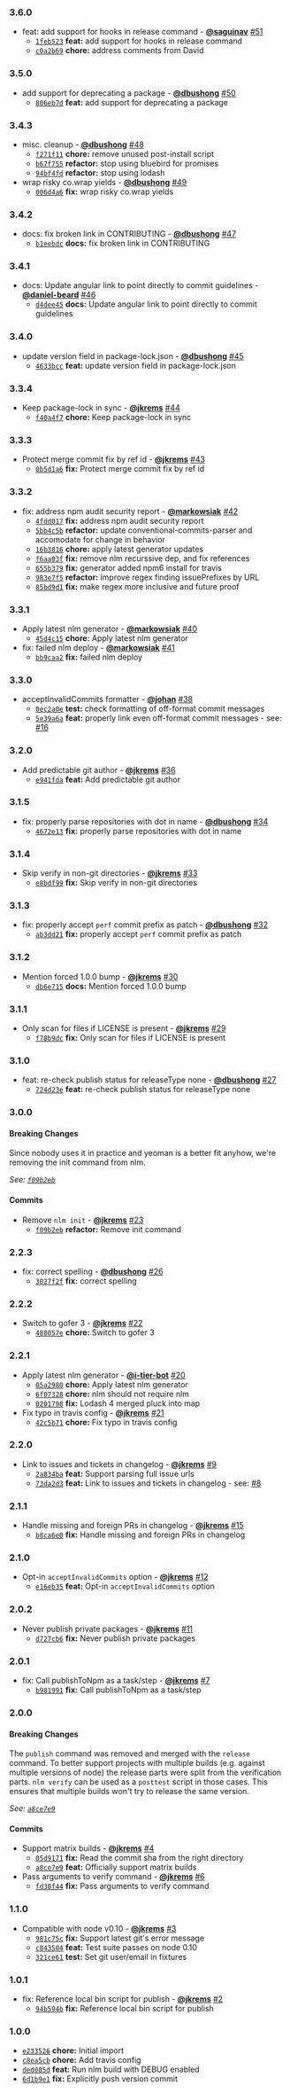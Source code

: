 ### 3.6.0

* feat: add support for hooks in release command - **[@saguinav](https://github.com/saguinav)** [#51](https://github.com/groupon/nlm/pull/51)
  - [`1feb523`](https://github.com/groupon/nlm/commit/1feb5232f4400b74bdd126b401d4da522abd8117) **feat:** add support for hooks in release command
  - [`c0a2b69`](https://github.com/groupon/nlm/commit/c0a2b69e8a2687a73906b94cbd2caafc3dfec0f7) **chore:** address comments from David


### 3.5.0

* add support for deprecating a package - **[@dbushong](https://github.com/dbushong)** [#50](https://github.com/groupon/nlm/pull/50)
  - [`806eb7d`](https://github.com/groupon/nlm/commit/806eb7d10eed2727fffa2dbf6d7f41501c848fb2) **feat:** add support for deprecating a package


### 3.4.3

* misc. cleanup - **[@dbushong](https://github.com/dbushong)** [#48](https://github.com/groupon/nlm/pull/48)
  - [`f271f11`](https://github.com/groupon/nlm/commit/f271f1145b394c68d7a959fc8c53c49475f3175e) **chore:** remove unused post-install script
  - [`b67f755`](https://github.com/groupon/nlm/commit/b67f7550910803b787106dd396aecc2c8cef1d4a) **refactor:** stop using bluebird for promises
  - [`94bf4fd`](https://github.com/groupon/nlm/commit/94bf4fde47378bbd9d842b61a24bce080cd657a1) **refactor:** stop using lodash
* wrap risky co.wrap yields - **[@dbushong](https://github.com/dbushong)** [#49](https://github.com/groupon/nlm/pull/49)
  - [`006d4a6`](https://github.com/groupon/nlm/commit/006d4a6e78030332c453308909d877e7c22b3c7f) **fix:** wrap risky co.wrap yields


### 3.4.2

* docs: fix broken link in CONTRIBUTING - **[@dbushong](https://github.com/dbushong)** [#47](https://github.com/groupon/nlm/pull/47)
  - [`b1eebdc`](https://github.com/groupon/nlm/commit/b1eebdcc7523db39bae36bfb8dd88129df949bc2) **docs:** fix broken link in CONTRIBUTING


### 3.4.1

* docs: Update angular link to point directly to commit guidelines - **[@daniel-beard](https://github.com/daniel-beard)** [#46](https://github.com/groupon/nlm/pull/46)
  - [`d4dee45`](https://github.com/groupon/nlm/commit/d4dee450cb51df99a11ce5649f03e37891370b0e) **docs:** Update angular link to point directly to commit guidelines


### 3.4.0

* update version field in package-lock.json - **[@dbushong](https://github.com/dbushong)** [#45](https://github.com/groupon/nlm/pull/45)
  - [`4633bcc`](https://github.com/groupon/nlm/commit/4633bcc43df3f60b5ea45813af6a33c58db69b4b) **feat:** update version field in package-lock.json


### 3.3.4

* Keep package-lock in sync - **[@jkrems](https://github.com/jkrems)** [#44](https://github.com/groupon/nlm/pull/44)
  - [`f40a4f7`](https://github.com/groupon/nlm/commit/f40a4f78882f7f60426b08385dc980a82c2bf132) **chore:** Keep package-lock in sync


### 3.3.3

* Protect merge commit fix by ref id - **[@jkrems](https://github.com/jkrems)** [#43](https://github.com/groupon/nlm/pull/43)
  - [`0b5d1a6`](https://github.com/groupon/nlm/commit/0b5d1a63c6ff1d0fd6356f3a6c0f586bc44ad00f) **fix:** Protect merge commit fix by ref id


### 3.3.2

* fix: address npm audit security report - **[@markowsiak](https://github.com/markowsiak)** [#42](https://github.com/groupon/nlm/pull/42)
  - [`4fdd017`](https://github.com/groupon/nlm/commit/4fdd0175b10d78cc8fafa5d6a38988f8a1411e03) **fix:** address npm audit security report
  - [`5bb4c5b`](https://github.com/groupon/nlm/commit/5bb4c5b5b746fdf6e441336898b741614a1c92b6) **refactor:** update conventional-commits-parser and accomodate for change in behavior
  - [`16b3816`](https://github.com/groupon/nlm/commit/16b381641ad99920d2ccc1dfa926fa417d3826c9) **chore:** apply latest generator updates
  - [`f6aa03f`](https://github.com/groupon/nlm/commit/f6aa03fed0d55510d26c8e7cef528fe1279cb038) **fix:** remove nlm recurssive dep, and fix references
  - [`655b379`](https://github.com/groupon/nlm/commit/655b3797557cde63c7376e2c2ba1107ebfd52c67) **fix:** generator added npm6 install for travis
  - [`983e7f5`](https://github.com/groupon/nlm/commit/983e7f5b1baa607c837d31dcdb44ccbfbfdaa320) **refactor:** improve regex finding issuePrefixes by URL
  - [`85bd9d1`](https://github.com/groupon/nlm/commit/85bd9d14d510b835c302f4cf2951cd7e094a5fc2) **fix:** make regex more inclusive and future proof


### 3.3.1

* Apply latest nlm generator - **[@markowsiak](https://github.com/markowsiak)** [#40](https://github.com/groupon/nlm/pull/40)
  - [`45d4c15`](https://github.com/groupon/nlm/commit/45d4c15b796d9a8171b5a84aa112b76ab76cd6a6) **chore:** Apply latest nlm generator
* fix: failed nlm deploy - **[@markowsiak](https://github.com/markowsiak)** [#41](https://github.com/groupon/nlm/pull/41)
  - [`bb9caa2`](https://github.com/groupon/nlm/commit/bb9caa294eb156e5946361e139c37deb31a54df5) **fix:** failed nlm deploy


### 3.3.0

* acceptInvalidCommits formatter - **[@johan](https://github.com/johan)** [#38](https://github.com/groupon/nlm/pull/38)
  - [`0ec2a0e`](https://github.com/groupon/nlm/commit/0ec2a0ebdbd1cc13beffb569490f0aaabc2ef439) **test:** check formatting of off-format commit messages
  - [`5e39a6a`](https://github.com/groupon/nlm/commit/5e39a6a4f3cf68740d848024763bfe4745817f15) **feat:** properly link even off-format commit messages - see: [#16](https://github.com/groupon/nlm/issues/16)


### 3.2.0

* Add predictable git author - **[@jkrems](https://github.com/jkrems)** [#36](https://github.com/groupon/nlm/pull/36)
  - [`e941fda`](https://github.com/groupon/nlm/commit/e941fda04eee9743d48059ff913060c38d39bad4) **feat:** Add predictable git author


### 3.1.5

* fix: properly parse repositories with dot in name - **[@dbushong](https://github.com/dbushong)** [#34](https://github.com/groupon/nlm/pull/34)
  - [`4672e13`](https://github.com/groupon/nlm/commit/4672e131764ba5a77a9ed0a21f8fe9581c253cfd) **fix:** properly parse repositories with dot in name


### 3.1.4

* Skip verify in non-git directories - **[@jkrems](https://github.com/jkrems)** [#33](https://github.com/groupon/nlm/pull/33)
  - [`e8bdf99`](https://github.com/groupon/nlm/commit/e8bdf9925fda31ec01fe4943d49908b00363d8fd) **fix:** Skip verify in non-git directories


### 3.1.3

* fix: properly accept `perf` commit prefix as patch - **[@dbushong](https://github.com/dbushong)** [#32](https://github.com/groupon/nlm/pull/32)
  - [`ab3dd21`](https://github.com/groupon/nlm/commit/ab3dd21ce7b2dcc2e7a4861d4554e63bd1d64494) **fix:** properly accept `perf` commit prefix as patch


### 3.1.2

* Mention forced 1.0.0 bump - **[@jkrems](https://github.com/jkrems)** [#30](https://github.com/groupon/nlm/pull/30)
  - [`db6e715`](https://github.com/groupon/nlm/commit/db6e7150f2eb28fe80b0eccab3f40d79eb5175aa) **docs:** Mention forced 1.0.0 bump


### 3.1.1

* Only scan for files if LICENSE is present - **[@jkrems](https://github.com/jkrems)** [#29](https://github.com/groupon/nlm/pull/29)
  - [`f78b9dc`](https://github.com/groupon/nlm/commit/f78b9dcd9a9510650459410700fdd53fb14ddd96) **fix:** Only scan for files if LICENSE is present


### 3.1.0

* feat: re-check publish status for releaseType none - **[@dbushong](https://github.com/dbushong)** [#27](https://github.com/groupon/nlm/pull/27)
  - [`724d23e`](https://github.com/groupon/nlm/commit/724d23e6445a6e78f91a90bc13b3a507b1c6ac39) **feat:** re-check publish status for releaseType none


### 3.0.0

#### Breaking Changes

Since nobody uses it in practice and yeoman is a
better fit anyhow, we're removing the init command from nlm.

*See: [`f09b2eb`](https://github.com/groupon/nlm/commit/f09b2eb996f0e159371763dba1df79af818e48d0)*

#### Commits

* Remove `nlm init` - **[@jkrems](https://github.com/jkrems)** [#23](https://github.com/groupon/nlm/pull/23)
  - [`f09b2eb`](https://github.com/groupon/nlm/commit/f09b2eb996f0e159371763dba1df79af818e48d0) **refactor:** Remove init command


### 2.2.3

* fix: correct spelling - **[@dbushong](https://github.com/dbushong)** [#26](https://github.com/groupon/nlm/pull/26)
  - [`3027f2f`](https://github.com/groupon/nlm/commit/3027f2fe8600a7782037ff3bf988ae4e624cf8c1) **fix:** correct spelling


### 2.2.2

* Switch to gofer 3 - **[@jkrems](https://github.com/jkrems)** [#22](https://github.com/groupon/nlm/pull/22)
  - [`488057e`](https://github.com/groupon/nlm/commit/488057e5b851c45c67b7d67ebcc3b38dc2e46f37) **chore:** Switch to gofer 3


### 2.2.1

* Apply latest nlm generator - **[@i-tier-bot](https://github.com/i-tier-bot)** [#20](https://github.com/groupon/nlm/pull/20)
  - [`05a2980`](https://github.com/groupon/nlm/commit/05a298095657805b8174632fca4b1f7c03301aab) **chore:** Apply latest nlm generator
  - [`6f07328`](https://github.com/groupon/nlm/commit/6f073286a02387b2e7111cfae7981a8eb6341b62) **chore:** nlm should not require nlm
  - [`0201798`](https://github.com/groupon/nlm/commit/0201798949a951cbb6c010f0e1009564db18afb7) **fix:** Lodash 4 merged pluck into map
* Fix typo in travis config - **[@jkrems](https://github.com/jkrems)** [#21](https://github.com/groupon/nlm/pull/21)
  - [`42c5b71`](https://github.com/groupon/nlm/commit/42c5b71fcbbdc473e030d8c00323925b56dc78aa) **chore:** Fix typo in travis config


### 2.2.0

* Link to issues and tickets in changelog - **[@jkrems](https://github.com/jkrems)** [#9](https://github.com/groupon/nlm/pull/9)
  - [`2a834ba`](https://github.com/groupon/nlm/commit/2a834baf6cb04b80b4e4ce28df1f16a6a37c686e) **feat:** Support parsing full issue urls
  - [`73da2d3`](https://github.com/groupon/nlm/commit/73da2d39e92de70d238f60ffd34dbd071564bc48) **feat:** Link to issues and tickets in changelog - see: [#8](https://github.com/groupon/nlm/issues/8)


### 2.1.1

* Handle missing and foreign PRs in changelog - **[@jkrems](https://github.com/jkrems)** [#15](https://github.com/groupon/nlm/pull/15)
  - [`b8ca6e0`](https://github.com/groupon/nlm/commit/b8ca6e093426d035e6eb9a10c574d28e0332628b) **fix:** Handle missing and foreign PRs in changelog


### 2.1.0

* Opt-in `acceptInvalidCommits` option - **[@jkrems](https://github.com/jkrems)** [#12](https://github.com/groupon/nlm/pull/12)
  - [`e16eb35`](https://github.com/groupon/nlm/commit/e16eb35fedc528a3ff2f0421fb5477ffba64e34a) **feat:** Opt-in `acceptInvalidCommits` option


### 2.0.2

* Never publish private packages - **[@jkrems](https://github.com/jkrems)** [#11](https://github.com/groupon/nlm/pull/11)
  - [`d727cb6`](https://github.com/groupon/nlm/commit/d727cb66be940fb225d0b24baf7c1b82179f6f68) **fix:** Never publish private packages


### 2.0.1

* fix: Call publishToNpm as a task/step - **[@jkrems](https://github.com/jkrems)** [#7](https://github.com/groupon/nlm/pull/7)
  - [`b981991`](https://github.com/groupon/nlm/commit/b981991f3d3f56f79b68238d87c5eefada048ae1) **fix:** Call publishToNpm as a task/step


### 2.0.0

#### Breaking Changes

The `publish` command was removed and merged with
the `release` command. To better support projects with multiple
builds (e.g. against multiple versions of node) the release parts
were split from the verification parts. `nlm verify` can be used
as a `posttest` script in those cases. This ensures that multiple
builds won't try to release the same version.

*See: [`a8ce7e9`](https://github.com/groupon/nlm/commit/a8ce7e931fd50450cf258f48d5dbae7ea83e9ca2)*

#### Commits

* Support matrix builds - **[@jkrems](https://github.com/jkrems)** [#4](https://github.com/groupon/nlm/pull/4)
  - [`05d9171`](https://github.com/groupon/nlm/commit/05d917102cfcfeff69a315247517e343e58b5f1b) **fix:** Read the commit sha from the right directory
  - [`a8ce7e9`](https://github.com/groupon/nlm/commit/a8ce7e931fd50450cf258f48d5dbae7ea83e9ca2) **feat:** Officially support matrix builds
* Pass arguments to verify command - **[@jkrems](https://github.com/jkrems)** [#6](https://github.com/groupon/nlm/pull/6)
  - [`fd38f44`](https://github.com/groupon/nlm/commit/fd38f44cd3219a4bbf888daeac6086092c903f7f) **fix:** Pass arguments to verify command


### 1.1.0

* Compatible with node v0.10 - **[@jkrems](https://github.com/jkrems)** [#3](https://github.com/groupon/nlm/pull/3)
  - [`981c75c`](https://github.com/groupon/nlm/commit/981c75ca9b2f8b673c98e5e1361b1d6d38e41af3) **fix:** Support latest git's error message
  - [`c843504`](https://github.com/groupon/nlm/commit/c843504beae229a2816de052ae98a77b4ce7a0cc) **feat:** Test suite passes on node 0.10
  - [`321ce61`](https://github.com/groupon/nlm/commit/321ce61870b19821500a3bd53e6be57f1308debd) **test:** Set git user/email in fixtures


### 1.0.1

* fix: Reference local bin script for publish - **[@jkrems](https://github.com/jkrems)** [#2](https://github.com/groupon/nlm/pull/2)
  - [`94b594b`](https://github.com/groupon/nlm/commit/94b594be97198b85e69a8f7e69c819325d5326b6) **fix:** Reference local bin script for publish


### 1.0.0

* [`e233526`](https://github.com/groupon/nlm/commit/e23352659b22df859fddebc40595df269668789b) **chore:** Initial import
* [`c8ea5cb`](https://github.com/groupon/nlm/commit/c8ea5cb80d317677c4c64e675df120e3a8bb6580) **chore:** Add travis config
* [`ded085d`](https://github.com/groupon/nlm/commit/ded085d883d33615654a6ff33e9c10224eafeef9) **feat:** Run nlm build with DEBUG enabled
* [`6d1b9e1`](https://github.com/groupon/nlm/commit/6d1b9e1ee296f039d04c0eb39930b36aa75b3f4f) **fix:** Explicitly push version commit

